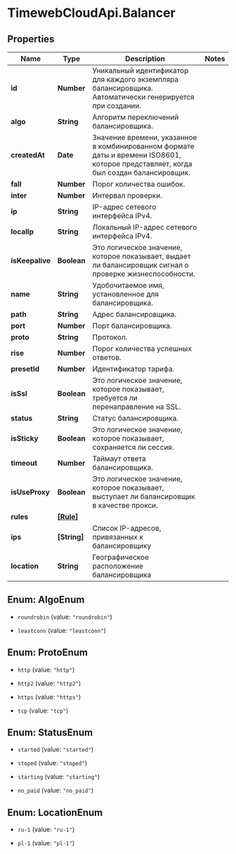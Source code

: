 # TimewebCloudApi.Balancer

## Properties

Name | Type | Description | Notes
------------ | ------------- | ------------- | -------------
**id** | **Number** | Уникальный идентификатор для каждого экземпляра балансировщика. Автоматически генерируется при создании. | 
**algo** | **String** | Алгоритм переключений балансировщика. | 
**createdAt** | **Date** | Значение времени, указанное в комбинированном формате даты и времени ISO8601, которое представляет, когда был создан балансировщик. | 
**fall** | **Number** | Порог количества ошибок. | 
**inter** | **Number** | Интервал проверки. | 
**ip** | **String** | IP-адрес сетевого интерфейса IPv4. | 
**localIp** | **String** | Локальный IP-адрес сетевого интерфейса IPv4. | 
**isKeepalive** | **Boolean** | Это логическое значение, которое показывает, выдает ли балансировщик сигнал о проверке жизнеспособности. | 
**name** | **String** | Удобочитаемое имя, установленное для балансировщика. | 
**path** | **String** | Адрес балансировщика. | 
**port** | **Number** | Порт балансировщика. | 
**proto** | **String** | Протокол. | 
**rise** | **Number** | Порог количества успешных ответов. | 
**presetId** | **Number** | Идентификатор тарифа. | 
**isSsl** | **Boolean** | Это логическое значение, которое показывает, требуется ли перенаправление на SSL. | 
**status** | **String** | Статус балансировщика. | 
**isSticky** | **Boolean** | Это логическое значение, которое показывает, сохраняется ли сессия. | 
**timeout** | **Number** | Таймаут ответа балансировщика. | 
**isUseProxy** | **Boolean** | Это логическое значение, которое показывает, выступает ли балансировщик в качестве прокси. | 
**rules** | [**[Rule]**](Rule.md) |  | 
**ips** | **[String]** | Список IP-адресов, привязанных к балансировщику | 
**location** | **String** | Географическое расположение балансировщика | 



## Enum: AlgoEnum


* `roundrobin` (value: `"roundrobin"`)

* `leastconn` (value: `"leastconn"`)





## Enum: ProtoEnum


* `http` (value: `"http"`)

* `http2` (value: `"http2"`)

* `https` (value: `"https"`)

* `tcp` (value: `"tcp"`)





## Enum: StatusEnum


* `started` (value: `"started"`)

* `stoped` (value: `"stoped"`)

* `starting` (value: `"starting"`)

* `no_paid` (value: `"no_paid"`)





## Enum: LocationEnum


* `ru-1` (value: `"ru-1"`)

* `pl-1` (value: `"pl-1"`)




